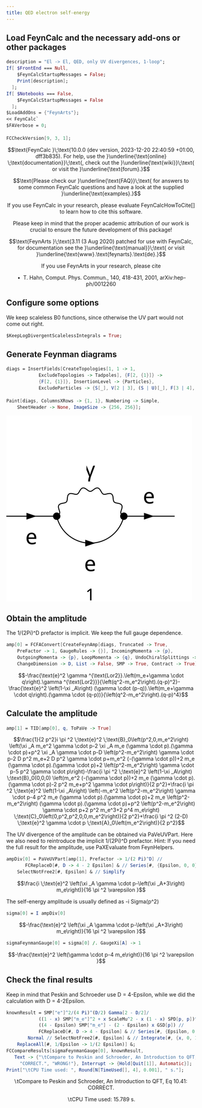 ```yaml
---
title: QED electron self-energy
---
```



## Load FeynCalc and the necessary add-ons or other packages

```mathematica
description = "El -> El, QED, only UV divergences, 1-loop";
If[ $FrontEnd === Null, 
  	$FeynCalcStartupMessages = False; 
  	Print[description]; 
  ];
If[ $Notebooks === False, 
  	$FeynCalcStartupMessages = False 
  ];
$LoadAddOns = {"FeynArts"};
<< FeynCalc`
$FAVerbose = 0; 
 
FCCheckVersion[9, 3, 1];
```

$$\text{FeynCalc }\;\text{10.0.0 (dev version, 2023-12-20 22:40:59 +01:00, dff3b835). For help, use the }\underline{\text{online} \;\text{documentation}}\;\text{, check out the }\underline{\text{wiki}}\;\text{ or visit the }\underline{\text{forum}.}$$

$$\text{Please check our }\underline{\text{FAQ}}\;\text{ for answers to some common FeynCalc questions and have a look at the supplied }\underline{\text{examples}.}$$

$$\text{If you use FeynCalc in your research, please evaluate FeynCalcHowToCite[] to learn how to cite this software.}$$

$$\text{Please keep in mind that the proper academic attribution of our work is crucial to ensure the future development of this package!}$$

$$\text{FeynArts }\;\text{3.11 (3 Aug 2020) patched for use with FeynCalc, for documentation see the }\underline{\text{manual}}\;\text{ or visit }\underline{\text{www}.\text{feynarts}.\text{de}.}$$

$$\text{If you use FeynArts in your research, please cite}$$

$$\text{ $\bullet $ T. Hahn, Comput. Phys. Commun., 140, 418-431, 2001, arXiv:hep-ph/0012260}$$

## Configure some options

We keep scaleless B0 functions, since otherwise the UV part would not come out right.

```mathematica
$KeepLogDivergentScalelessIntegrals = True;
```

## Generate Feynman diagrams

```mathematica
diags = InsertFields[CreateTopologies[1, 1 -> 1, 
     		ExcludeTopologies -> Tadpoles], {F[2, {1}]} -> 
     		{F[2, {1}]}, InsertionLevel -> {Particles}, 
    		ExcludeParticles -> {S[_], V[2 | 3], (S | U)[_], F[3 | 4], F[2, {2 | 3}]}]; 
 
Paint[diags, ColumnsXRows -> {1, 1}, Numbering -> Simple, 
  	SheetHeader -> None, ImageSize -> {256, 256}];
```

![1v49gnh8hxl8s](img/1v49gnh8hxl8s.svg)

## Obtain the amplitude

The 1/(2Pi)^D prefactor is implicit. We keep the full gauge dependence.

```mathematica
amp[0] = FCFAConvert[CreateFeynAmp[diags, Truncated -> True, 
   	PreFactor -> 1, GaugeRules -> {}], IncomingMomenta -> {p}, 
  	OutgoingMomenta -> {p}, LoopMomenta -> {q}, UndoChiralSplittings -> True, 
  	ChangeDimension -> D, List -> False, SMP -> True, Contract -> True]
```

$$-\frac{\text{e}^2 \gamma ^{\text{Lor2}}.\left(m_e+\gamma \cdot q\right).\gamma ^{\text{Lor2}}}{\left(q^2-m_e^2\right).(q-p)^2}-\frac{\text{e}^2 \left(1-\xi _A\right) (\gamma \cdot (p-q)).\left(m_e+\gamma \cdot q\right).(\gamma \cdot (q-p))}{\left(q^2-m_e^2\right).(q-p)^4}$$

## Calculate the amplitude

```mathematica
amp[1] = TID[amp[0], q, ToPaVe -> True]
```

$$\frac{1}{2 p^2}i \pi ^2 \;\text{e}^2 \;\text{B}_0\left(p^2,0,m_e^2\right) \left(\xi _A m_e^2 \gamma \cdot p-2 \xi _A m_e (\gamma \cdot p).(\gamma \cdot p)+p^2 \xi _A \gamma \cdot p-D \left(p^2-m_e^2\right) \gamma \cdot p-2 D p^2 m_e+2 D p^2 \gamma \cdot p+m_e^2 (-(\gamma \cdot p))+2 m_e (\gamma \cdot p).(\gamma \cdot p)+2 \left(p^2-m_e^2\right) \gamma \cdot p-5 p^2 \gamma \cdot p\right)-\frac{i \pi ^2 \;\text{e}^2 \left(1-\xi _A\right) \;\text{B}_0(0,0,0) \left(m_e^2 (-(\gamma \cdot p))+2 m_e (\gamma \cdot p).(\gamma \cdot p)-2 p^2 m_e+p^2 \gamma \cdot p\right)}{2 p^2}+\frac{i \pi ^2 \;\text{e}^2 \left(1-\xi _A\right) \left(-m_e^2 \left(p^2-m_e^2\right) \gamma \cdot p-4 p^2 m_e (\gamma \cdot p).(\gamma \cdot p)+2 m_e \left(p^2-m_e^2\right) (\gamma \cdot p).(\gamma \cdot p)+p^2 \left(p^2-m_e^2\right) \gamma \cdot p+2 p^2 m_e^3+2 p^4 m_e\right) \;\text{C}_0\left(0,p^2,p^2,0,0,m_e^2\right)}{2 p^2}+\frac{i \pi ^2 (2-D) \;\text{e}^2 \gamma \cdot p \;\text{A}_0\left(m_e^2\right)}{2 p^2}$$

The UV divergence of the amplitude can be obtained via PaVeUVPart.
Here we also need to reintroduce the implicit 1/(2Pi)^D prefactor.
Hint: If you need the full result for the amplitude, use PaXEvaluate from FeynHelpers.

```mathematica
ampDiv[0] = PaVeUVPart[amp[1], Prefactor -> 1/(2 Pi)^D] // 
       FCReplaceD[#, D -> 4 - 2 Epsilon] & // Series[#, {Epsilon, 0, 0}] & // Normal // 
    SelectNotFree2[#, Epsilon] & // Simplify
```

$$\frac{i \;\text{e}^2 \left(\xi _A \gamma \cdot p-\left(\xi _A+3\right) m_e\right)}{16 \pi ^2 \varepsilon }$$

The self-energy amplitude is usually defined as -i Sigma(p^2)

```mathematica
sigma[0] = I ampDiv[0]
```

$$-\frac{\text{e}^2 \left(\xi _A \gamma \cdot p-\left(\xi _A+3\right) m_e\right)}{16 \pi ^2 \varepsilon }$$

```mathematica
sigmaFeynmanGauge[0] = sigma[0] /. GaugeXi[A] -> 1
```

$$-\frac{\text{e}^2 \left(\gamma \cdot p-4 m_e\right)}{16 \pi ^2 \varepsilon }$$

## Check the final results

Keep in mind that Peskin and Schroeder use D = 4-Epsilon,
while we did the calculation with D = 4-2Epsilon.

```mathematica
knownResult = SMP["e"]^2/(4 Pi)^(D/2) Gamma[2 - D/2]/
          	((1 - x) SMP["m_e"]^2 + x ScaleMu^2 - x (1 - x) SPD[p, p])^(2 - D/2)*
         	((4 - Epsilon) SMP["m_e"] - (2 - Epsilon) x GSD[p]) // 
        	FCReplaceD[#, D -> 4 - Epsilon] & // Series[#, {Epsilon, 0, 0}] & // 
      	Normal // SelectNotFree2[#, Epsilon] & // Integrate[#, {x, 0, 1}] & // 
   	ReplaceAll[#, 1/Epsilon -> 1/(2 Epsilon)] &;
FCCompareResults[sigmaFeynmanGauge[0], knownResult, 
   Text -> {"\tCompare to Peskin and Schroeder, An Introduction to QFT, Eq 10.41:", 
     "CORRECT.", "WRONG!"}, Interrupt -> {Hold[Quit[1]], Automatic}];
Print["\tCPU Time used: ", Round[N[TimeUsed[], 4], 0.001], " s."];
```

$$\text{$\backslash $tCompare to Peskin and Schroeder, An Introduction to QFT, Eq 10.41:} \;\text{CORRECT.}$$

$$\text{$\backslash $tCPU Time used: }15.789\text{ s.}$$